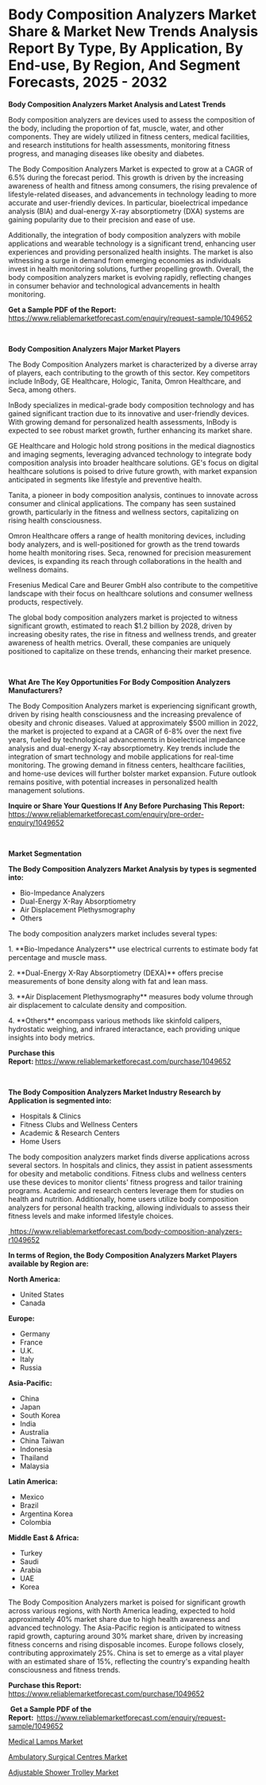 <p><h1>Body Composition Analyzers Market Share & Market New Trends Analysis Report By Type, By Application, By End-use, By Region, And Segment Forecasts, 2025 - 2032</h1></p><p><strong>Body Composition Analyzers Market Analysis and Latest Trends</strong></p>
<p><p>Body composition analyzers are devices used to assess the composition of the body, including the proportion of fat, muscle, water, and other components. They are widely utilized in fitness centers, medical facilities, and research institutions for health assessments, monitoring fitness progress, and managing diseases like obesity and diabetes.</p><p>The Body Composition Analyzers Market is expected to grow at a CAGR of 6.5% during the forecast period. This growth is driven by the increasing awareness of health and fitness among consumers, the rising prevalence of lifestyle-related diseases, and advancements in technology leading to more accurate and user-friendly devices. In particular, bioelectrical impedance analysis (BIA) and dual-energy X-ray absorptiometry (DXA) systems are gaining popularity due to their precision and ease of use.</p><p>Additionally, the integration of body composition analyzers with mobile applications and wearable technology is a significant trend, enhancing user experiences and providing personalized health insights. The market is also witnessing a surge in demand from emerging economies as individuals invest in health monitoring solutions, further propelling growth. Overall, the body composition analyzers market is evolving rapidly, reflecting changes in consumer behavior and technological advancements in health monitoring.</p></p>
<p><strong>Get a Sample PDF of the Report:&nbsp;</strong> <a href="https://www.reliablemarketforecast.com/enquiry/request-sample/1049652?utm_campaign=1833&utm_medium=2&utm_source=Github&utm_content=ia&utm_term=04032025&utm_id=body-composition-analyzers">https://www.reliablemarketforecast.com/enquiry/request-sample/1049652</a></p>
<p>&nbsp;</p>
<p><strong>Body Composition Analyzers Major Market Players</strong></p>
<p><p>The Body Composition Analyzers market is characterized by a diverse array of players, each contributing to the growth of this sector. Key competitors include InBody, GE Healthcare, Hologic, Tanita, Omron Healthcare, and Seca, among others. </p><p>InBody specializes in medical-grade body composition technology and has gained significant traction due to its innovative and user-friendly devices. With growing demand for personalized health assessments, InBody is expected to see robust market growth, further enhancing its market share.</p><p>GE Healthcare and Hologic hold strong positions in the medical diagnostics and imaging segments, leveraging advanced technology to integrate body composition analysis into broader healthcare solutions. GE's focus on digital healthcare solutions is poised to drive future growth, with market expansion anticipated in segments like lifestyle and preventive health.</p><p>Tanita, a pioneer in body composition analysis, continues to innovate across consumer and clinical applications. The company has seen sustained growth, particularly in the fitness and wellness sectors, capitalizing on rising health consciousness.</p><p>Omron Healthcare offers a range of health monitoring devices, including body analyzers, and is well-positioned for growth as the trend towards home health monitoring rises. Seca, renowned for precision measurement devices, is expanding its reach through collaborations in the health and wellness domains.</p><p>Fresenius Medical Care and Beurer GmbH also contribute to the competitive landscape with their focus on healthcare solutions and consumer wellness products, respectively. </p><p>The global body composition analyzers market is projected to witness significant growth, estimated to reach $1.2 billion by 2028, driven by increasing obesity rates, the rise in fitness and wellness trends, and greater awareness of health metrics. Overall, these companies are uniquely positioned to capitalize on these trends, enhancing their market presence.</p></p>
<p>&nbsp;</p>
<p><strong>What Are The Key Opportunities For Body Composition Analyzers Manufacturers?</strong></p>
<p><p>The Body Composition Analyzers market is experiencing significant growth, driven by rising health consciousness and the increasing prevalence of obesity and chronic diseases. Valued at approximately $500 million in 2022, the market is projected to expand at a CAGR of 6-8% over the next five years, fueled by technological advancements in bioelectrical impedance analysis and dual-energy X-ray absorptiometry. Key trends include the integration of smart technology and mobile applications for real-time monitoring. The growing demand in fitness centers, healthcare facilities, and home-use devices will further bolster market expansion. Future outlook remains positive, with potential increases in personalized health management solutions.</p></p>
<p><strong>Inquire or Share Your Questions If Any Before Purchasing This Report:</strong> <a href="https://www.reliablemarketforecast.com/enquiry/pre-order-enquiry/1049652?utm_campaign=1833&utm_medium=2&utm_source=Github&utm_content=ia&utm_term=04032025&utm_id=body-composition-analyzers">https://www.reliablemarketforecast.com/enquiry/pre-order-enquiry/1049652</a></p>
<p>&nbsp;</p>
<p><strong>Market Segmentation</strong></p>
<p><strong>The Body Composition Analyzers Market Analysis by types is segmented into:</strong></p>
<p><ul><li>Bio-Impedance Analyzers</li><li>Dual-Energy X-Ray Absorptiometry</li><li>Air Displacement Plethysmography</li><li>Others</li></ul></p>
<p><p>The body composition analyzers market includes several types: </p><p>1. **Bio-Impedance Analyzers** use electrical currents to estimate body fat percentage and muscle mass.</p><p>2. **Dual-Energy X-Ray Absorptiometry (DEXA)** offers precise measurements of bone density along with fat and lean mass.</p><p>3. **Air Displacement Plethysmography** measures body volume through air displacement to calculate density and composition.</p><p>4. **Others** encompass various methods like skinfold calipers, hydrostatic weighing, and infrared interactance, each providing unique insights into body metrics.</p></p>
<p><strong>Purchase this Report:&nbsp;</strong><a href="https://www.reliablemarketforecast.com/purchase/1049652?utm_campaign=1833&utm_medium=2&utm_source=Github&utm_content=ia&utm_term=04032025&utm_id=body-composition-analyzers">https://www.reliablemarketforecast.com/purchase/1049652</a></p>
<p>&nbsp;</p>
<p><strong>The Body Composition Analyzers Market Industry Research by Application is segmented into:</strong></p>
<p><ul><li>Hospitals & Clinics</li><li>Fitness Clubs and Wellness Centers</li><li>Academic & Research Centers</li><li>Home Users</li></ul></p>
<p><p>The body composition analyzers market finds diverse applications across several sectors. In hospitals and clinics, they assist in patient assessments for obesity and metabolic conditions. Fitness clubs and wellness centers use these devices to monitor clients' fitness progress and tailor training programs. Academic and research centers leverage them for studies on health and nutrition. Additionally, home users utilize body composition analyzers for personal health tracking, allowing individuals to assess their fitness levels and make informed lifestyle choices.</p></p>
<p><a href="https://www.reliablemarketforecast.com/body-composition-analyzers-r1049652?utm_campaign=1833&utm_medium=2&utm_source=Github&utm_content=ia&utm_term=04032025&utm_id=body-composition-analyzers">&nbsp;https://www.reliablemarketforecast.com/body-composition-analyzers-r1049652</a></p>
<p><strong>In terms of Region, the Body Composition Analyzers Market Players available by Region are:</strong></p>
<p>
    <p> <strong> North America: </strong>
        <ul>
            <li>United States</li>
            <li>Canada</li>
        </ul>
        </p> 
    <p> <strong> Europe: </strong>
        <ul>
            <li>Germany</li>
            <li>France</li>
            <li>U.K.</li>
            <li>Italy</li>
            <li>Russia</li>
        </ul>
        </p> 
    <p> <strong> Asia-Pacific: </strong>
        <ul>
            <li>China</li>
            <li>Japan</li>
            <li>South Korea</li>
            <li>India</li>
            <li>Australia</li>
            <li>China Taiwan</li>
            <li>Indonesia</li>
            <li>Thailand</li>
            <li>Malaysia</li>
        </ul>
        </p> 
    <p> <strong> Latin America: </strong>
        <ul>
            <li>Mexico</li>
            <li>Brazil</li>
            <li>Argentina Korea</li>
            <li>Colombia</li>
        </ul>
        </p> 
    <p> <strong> Middle East & Africa: </strong>
        <ul>
            <li>Turkey</li>
            <li>Saudi</li>
            <li>Arabia</li>
            <li>UAE</li>
            <li>Korea</li>
        </ul>
    </p>
    </p>
<p><p>The Body Composition Analyzers market is poised for significant growth across various regions, with North America leading, expected to hold approximately 40% market share due to high health awareness and advanced technology. The Asia-Pacific region is anticipated to witness rapid growth, capturing around 30% market share, driven by increasing fitness concerns and rising disposable incomes. Europe follows closely, contributing approximately 25%. China is set to emerge as a vital player with an estimated share of 15%, reflecting the country's expanding health consciousness and fitness trends.</p></p>
<p><strong>Purchase this Report: </strong><a href="https://www.reliablemarketforecast.com/purchase/1049652?utm_campaign=1833&utm_medium=2&utm_source=Github&utm_content=ia&utm_term=04032025&utm_id=body-composition-analyzers">https://www.reliablemarketforecast.com/purchase/1049652</a></p>
<p>&nbsp;<strong>Get a Sample PDF of the Report:&nbsp;&nbsp;</strong><a href="https://www.reliablemarketforecast.com/enquiry/request-sample/1049652?utm_campaign=1833&utm_medium=2&utm_source=Github&utm_content=ia&utm_term=04032025&utm_id=body-composition-analyzers">https://www.reliablemarketforecast.com/enquiry/request-sample/1049652</a></p>
<p><strong></strong></p>
<p><p><a href="https://github.com/FassouRP/Market-Research-Report-List-7/blob/main/medical-lamps-market.md?utm_campaign=1833&utm_medium=2&utm_source=Github&utm_content=ia&utm_term=04032025&utm_id=body-composition-analyzers">Medical Lamps Market</a></p><p><a href="https://github.com/motosyuliq/Market-Research-Report-List-1/blob/main/ambulatory-surgical-centres-market.md?utm_campaign=1833&utm_medium=2&utm_source=Github&utm_content=ia&utm_term=04032025&utm_id=body-composition-analyzers">Ambulatory Surgical Centres Market</a></p><p><a href="https://github.com/juniordelafrance/Market-Research-Report-List-5/blob/main/adjustable-shower-trolley-market.md?utm_campaign=1833&utm_medium=2&utm_source=Github&utm_content=ia&utm_term=04032025&utm_id=body-composition-analyzers">Adjustable Shower Trolley Market</a></p></p>